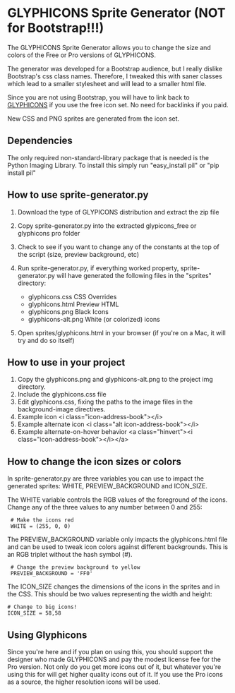 GLYPHICONS Sprite Generator (NOT for Bootstrap!!!)
=========================================
The GLYPHICONS Sprite Generator allows you to change the size and colors of the
Free or Pro versions of GLYPHICONS.

The generator was developed for a Bootstrap audience, but I really dislike Bootstrap's
css class names.  Therefore, I tweaked this with saner classes which lead to a smaller
stylesheet and will lead to a smaller html file.

Since you are not using Bootstrap, you will have to link back to [GLYPHICONS](http://glyphicons.com/)
if you use the free icon set.  No need for backlinks if you paid.

New CSS and PNG sprites are generated from the icon set.

Dependencies
------------
The only required non-standard-library package that is needed is the Python
Imaging Library. To install this simply run "easy_install pil" or
"pip install pil"

How to use sprite-generator.py
------------------------------

 1. Download the type of GLYPICONS distribution and extract the zip file
 2. Copy sprite-generator.py into the extracted glypicons_free or glyphicons pro folder
 3. Check to see if you want to change any of the constants at the top of the
    script (size, preview background, etc)
 4. Run sprite-generator.py, if everything worked property, sprite-generator.py will
    have generated the following files in the "sprites" directory:

    - glyphicons.css         CSS Overrides
    - glyphicons.html        Preview HTML
    - glyphicons.png         Black Icons
    - glyphicons-alt.png     White (or colorized) icons

 5. Open sprites/glyphicons.html in your browser (if you're on a Mac, it will try and do so itself)

How to use in your project
------------------------------------
1. Copy the glyphicons.png and glyphicons-alt.png to the project img directory.
2. Include the glyphicons.css file
3. Edit glyphicons.css, fixing the paths to the image files in the background-image directives.
4. Example icon &lt;i class="icon-address-book">&lt;/i>
5. Example alternate icon &lt;i class="alt icon-address-book">&lt;/i>
6. Example alternate-on-hover behavior &lt;a class="hinvert">&lt;i class="icon-address-book">&lt;/i>&lt;/a>

How to change the icon sizes or colors
--------------------------------------
In sprite-generator.py are three variables you can use to impact the generated
sprites: WHITE, PREVIEW_BACKGROUND and ICON_SIZE.

The WHITE variable controls the RGB values of the foreground of the icons. Change any of the
three values to any number between 0 and 255:

     # Make the icons red
     WHITE = (255, 0, 0)

The PREVIEW_BACKGROUND variable only impacts the glyphicons.html file and can be used to
tweak icon colors against different backgrounds. This is an RGB triplet without the
hash symbol (#).

     # Change the preview background to yellow
     PREVIEW_BACKGROUND = 'FF0'

The ICON_SIZE changes the dimensions of the icons in the sprites and in the CSS. This
should be two values representing the width and height:

    # Change to big icons!
    ICON_SIZE = 58,58

Using Glyphicons
----------------
Since you're here and if you plan on using this, you should support the designer
who made GLYPHICONS and pay the modest license fee for the Pro version. Not only
do you get more icons out of it, but whatever you're using this for will get
higher quality icons out of it. If you use the Pro icons as a source, the higher
resolution icons will be used.
